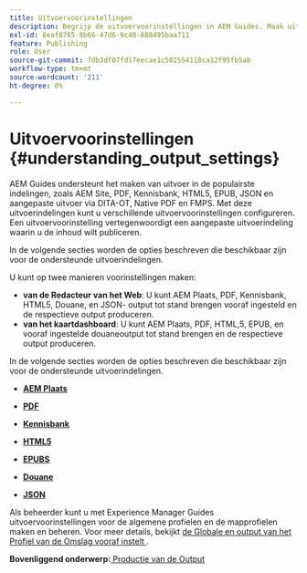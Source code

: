 ```yaml
---
title: Uitvoervoorinstellingen
description: Begrijp de uitvoervoorinstellingen in AEM Guides. Maak uitvoervoorinstellingen in de webeditor en het kaartdashboard voor AEM site-, PDF-, HTML,5-, EPUB-, aangepaste en JSON-indelingen.
exl-id: 8eaf0765-8b66-47d6-9c40-888495baa711
feature: Publishing
role: User
source-git-commit: 7db3df07fd17eecae1c502554118ca12f95fb5ab
workflow-type: tm+mt
source-wordcount: '211'
ht-degree: 0%

---
```


# Uitvoervoorinstellingen {#understanding_output_settings}

AEM Guides ondersteunt het maken van uitvoer in de populairste indelingen, zoals AEM Site, PDF, Kennisbank, HTML5, EPUB, JSON en aangepaste uitvoer via DITA-OT, Native PDF en FMPS. Met deze uitvoerindelingen kunt u verschillende uitvoervoorinstellingen configureren. Een uitvoervoorinstelling vertegenwoordigt een aangepaste uitvoerindeling waarin u de inhoud wilt publiceren.

In de volgende secties worden de opties beschreven die beschikbaar zijn voor de ondersteunde uitvoerindelingen.

U kunt op twee manieren voorinstellingen maken:

- **van de Redacteur van het Web**: U kunt AEM Plaats, PDF, Kennisbank, HTML5, Douane, en JSON- output tot stand brengen vooraf ingesteld en de respectieve output produceren.
- **van het kaartdashboard**: U kunt AEM Plaats, PDF, HTML,5, EPUB, en vooraf ingestelde douaneoutput tot stand brengen en de respectieve output produceren.

In de volgende secties worden de opties beschreven die beschikbaar zijn voor de ondersteunde uitvoerindelingen.

- **[AEM Plaats](generate-output-aem-site.md)**

- **[PDF](generate-output-pdf.md)**

- **[Kennisbank](generate-output-knowledge-base.md)**

- **[HTML5](generate-output-html5.md)**

- **[EPUBS](generate-output-epub.md)**

- **[Douane](generate-output-custom.md)**

- **[JSON](generate-output-json.md)**

Als beheerder kunt u met Experience Manager Guides uitvoervoorinstellingen voor de algemene profielen en de mapprofielen maken en beheren. Voor meer details, bekijkt [ de Globale en output van het Profiel van de Omslag vooraf instelt ](./web-editor-manage-output-presets.md).

**Bovenliggend onderwerp:**[ Productie van de Output ](generate-output.md)

